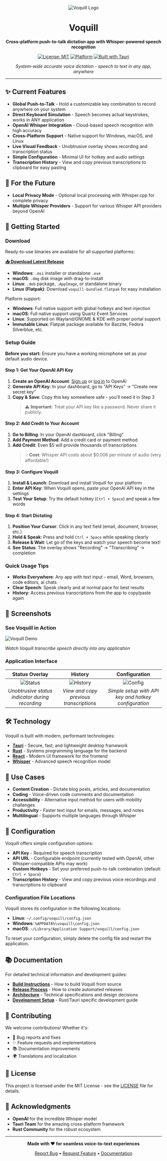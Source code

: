 <div align="center">

![Voquill Logo](rust/icons/128x128.png)

# Voquill

**Cross-platform push-to-talk dictation app with Whisper-powered speech recognition**

[![License: MIT](https://img.shields.io/badge/License-MIT-yellow.svg)](https://opensource.org/licenses/MIT)
[![Platform](https://img.shields.io/badge/platform-Windows%20%7C%20macOS%20%7C%20Linux-lightgrey)](https://github.com/jackbrumley/voquill)
[![Built with Tauri](https://img.shields.io/badge/built%20with-Tauri-24C8DB)](https://tauri.app/)

*System-wide accurate voice dictation - speech to text in any app, anywhere*

</div>

---

## ✨ Current Features

- **Global Push-to-Talk** - Hold a customizable key combination to record anywhere on your system  
- **Direct Keyboard Simulation** - Speech becomes actual keystrokes, works in ANY application  
- **OpenAI Whisper Integration** - Cloud-based speech recognition with high accuracy  
- **Cross-Platform Support** - Native support for Windows, macOS, and Linux  
- **Live Visual Feedback** - Unobtrusive overlay shows recording and transcription status  
- **Simple Configuration** - Minimal UI for hotkey and audio settings  
- **Transcription History** - View and copy previous transcriptions to clipboard for easy pasting

## 🚧 For the Future

-  **Local Privacy Mode** - Optional local processing with Whisper.cpp for complete privacy  
-  **Multiple Whisper Providers** - Support for various Whisper API providers beyond OpenAI  

## 🚀 Getting Started

### Download

Ready-to-use binaries are available for all supported platforms:

**[📥 Download Latest Release](https://github.com/jackbrumley/voquill/releases/latest)**

- **Windows**: `.msi` installer or standalone `.exe`
- **macOS**: `.dmg` disk image with drag-to-install
- **Linux**: `.deb` package, `.AppImage`, or standalone binary
- **Linux (Flatpak)**: Download `voquill-bundled.flatpak` for easy installation

Platform support:
- **Windows**: Full native support with global hotkeys and text injection
- **macOS**: Full native support using Quartz Event Services  
- **Linux**: Supported on Wayland/GNOME & KDE with proper portal support
- **Immutable Linux**: Flatpak package available for Bazzite, Fedora Silverblue, etc.

### Setup Guide

**Before you start:** Ensure you have a working microphone set as your default audio device.

#### Step 1: Get Your OpenAI API Key

1. **Create an OpenAI Account**: [Sign up](https://platform.openai.com/signup/) or [log in](https://platform.openai.com/account/api-keys) to OpenAI
2. **Generate API Key**: In your dashboard, go to "API Keys" → "Create new secret key"
3. **Copy & Save**: Copy this key somewhere safe - you'll need it in Step 3
   > ⚠️ **Important**: Treat your API key like a password. Never share it publicly.

#### Step 2: Add Credit to Your Account

1. **Go to Billing**: In your OpenAI dashboard, click "Billing"
2. **Add Payment Method**: Add a credit card or payment method
3. **Add Credit**: Even $5 will provide thousands of transcriptions
   > 💡 **Cost**: Whisper API costs about $0.006 per minute of audio (very affordable!)

#### Step 3: Configure Voquill

1. **Install & Launch**: Download and install Voquill for your platform
2. **Enter API Key**: When Voquill opens, paste your OpenAI API key in the settings
3. **Test Your Setup**: Try the default hotkey (`Ctrl + Space`) and speak a few words

#### Step 4: Start Dictating

1. **Position Your Cursor**: Click in any text field (email, document, browser, etc.)
2. **Hold & Speak**: Press and hold `Ctrl + Space` while speaking clearly
3. **Release & Wait**: Let go of the keys and watch your speech become text!
4. **See Status**: The overlay shows "Recording" → "Transcribing" → completion

### Quick Usage Tips

- **Works Everywhere**: Any app with text input - email, Word, browsers, code editors, ai chats
- **Clear Speech**: Speak clearly and at normal pace for best results
- **History**: Access previous transcriptions from the app to copy/paste again

## 📸 Screenshots

### See Voquill in Action

![Voquill Demo](docs/screenshots/screen-recording.gif)

*Watch Voquill transcribe speech directly into any application*

### Application Interface

<div align="center">

| Status Overlay | History | Configuration |
|:---:|:---:|:---:|
| ![Status](docs/screenshots/screenshot-status.png) | ![History](docs/screenshots/screenshot-history.png) | ![Config](docs/screenshots/screenshot-config.png) |
| *Unobtrusive status indicator during recording* | *View and copy previous transcriptions* | *Simple setup with API key and hotkey configuration* |

</div>

## 🛠️ Technology

Voquill is built with modern, performant technologies:

- **[Tauri](https://tauri.app/)** - Secure, fast, and lightweight desktop framework
- **[Rust](https://www.rust-lang.org/)** - Systems programming language for the backend
- **[React](https://reactjs.org/)** - Modern UI framework for the frontend
- **[Whisper](https://openai.com/research/whisper)** - Advanced speech recognition model

## 🎯 Use Cases

- **Content Creation** - Dictate blog posts, articles, and documentation
- **Coding** - Voice-driven code comments and documentation
- **Accessibility** - Alternative input method for users with mobility challenges
- **Productivity** - Faster text input for emails, messages, and notes
- **Multilingual** - Supports multiple languages through Whisper

## 🔧 Configuration

Voquill offers simple configuration options:

- **API Key** - Required for speech transcription
- **API URL** - Configurable endpoint (currently tested with OpenAI, other Whisper-compatible APIs may work)
- **Custom Hotkeys** - Set your preferred push-to-talk combination (default: `Ctrl + Space`)
- **Transcription History** - View and copy previous voice recordings and transcriptions to clipboard

### Configuration File Locations

Voquill stores its configuration in the following locations:

- **Linux**: `~/.config/voquill/config.json`
- **Windows**: `%APPDATA%\voquill\config.json`
- **macOS**: `~/Library/Application Support/voquill/config.json`

To reset your configuration, simply delete the config file and restart the application.

## 📚 Documentation

For detailed technical information and development guides:

- **[Build Instructions](docs/BUILD.md)** - How to build Voquill from source
- **[Release Process](docs/RELEASE.md)** - How to create automated releases
- **[Architecture](docs/ARCHITECTURE.md)** - Technical specifications and design decisions
- **[Development Setup](rust/README.md)** - Rust/Tauri specific development guide

## 🤝 Contributing

We welcome contributions! Whether it's:

- 🐛 Bug reports and fixes
- ✨ Feature requests and implementations
- 📚 Documentation improvements
- 🌍 Translations and localization

## 📄 License

This project is licensed under the MIT License - see the [LICENSE](LICENSE) file for details.

## 🙏 Acknowledgments

- **OpenAI** for the incredible Whisper model
- **Tauri Team** for the amazing cross-platform framework
- **Rust Community** for the robust ecosystem

---

<div align="center">

**Made with ❤️ for seamless voice-to-text experiences**

[Report Bug](https://github.com/jackbrumley/voquill/issues) • [Request Feature](https://github.com/jackbrumley/voquill/issues) • [Documentation](rust/README.md)

</div>
